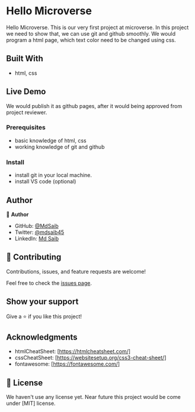 # Hello Microverse

 Hello Microverse. This is our very first project at microverse. In this project we need to show that, we can use git and github smoothly. We would program a html page, which text color need to be changed using css.



## Built With

- html, css

## Live Demo

We would publish it as github pages, after it would being approved from project reviewer.



### Prerequisites
- basic knowledge of html, css
- working knowledge of git and github



### Install
- install git in your local machine.
- install VS code (optional)



## Author

👤 **Author**

- GitHub: [@MdSaib](https://github.com/MdSaib)
- Twitter: [@mdsaib45](https://twitter.com/mdsaib45)
- LinkedIn: [Md Saib](https://linkedin.com/in/mdsaib)


## 🤝 Contributing

Contributions, issues, and feature requests are welcome!

Feel free to check the [issues page](https://github.com/MdSaib/helloMicroverse/issues).

## Show your support

Give a ⭐️ if you like this project!

## Acknowledgments

- htmlCheatSheet: [https://htmlcheatsheet.com/]
- cssCheatSheet: [https://websitesetup.org/css3-cheat-sheet/]
- fontawesome: [https://fontawesome.com/]

## 📝 License

We haven't use any license yet. Near future this project would be come under [MIT] license.